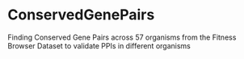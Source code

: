 # ConservedGenePairs
Finding Conserved Gene Pairs across 57 organisms from the Fitness Browser Dataset to validate PPIs in different organisms
